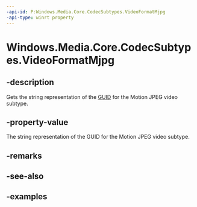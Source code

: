 ```yaml
---
-api-id: P:Windows.Media.Core.CodecSubtypes.VideoFormatMjpg
-api-type: winrt property
---
```


<!-- Property syntax.
public string VideoFormatMjpg { get; }
-->

# Windows.Media.Core.CodecSubtypes.VideoFormatMjpg

## -description
Gets the string representation of the [GUID](/windows/win32/api/guiddef/ns-guiddef-guid) for the Motion JPEG video subtype.

## -property-value
The string representation of the GUID for the Motion JPEG video subtype.

## -remarks

## -see-also

## -examples

